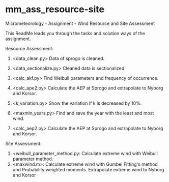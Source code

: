 # mm_ass_resource-site
Micrometeorology - Assignment - Wind Resource and Site Assessment

This ReadMe leads you through the tasks and solution ways of the assignment.


Resource Assessment:
1. <data_clean.py>          Data of sprogo is cleaned.
2. <data_sectionalize.py>   Cleaned data is sectionalized.
3. <calc_akf.py>            Find Weibull parameters and frequency of occurrence.
4. <calc_ape2.py>           Calculate the AEP at Sprogo and extrapolate to Nyborg and Korsor.

5. <k_variation.py>         Show the variation if k is decreased by 10%.

6. <maxmin_years.py>        Find and save the year with the least and most wind.
7. <calc_aep2.py>           Calculate the AEP at Sprogo and extrapolate to Nyborg and Korsor.


Site Assessment:
1. <weibull_parameter_method.py:  Calculate extreme wind with Weibull parameter method. 
2. <maxwind.m>: Calculate extreme wind with Gumbel Fitting's method and Probability weighted moments. Extrapolate extreme wind to Nyborg and Korsor
